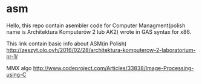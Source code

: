 # asm
Hello, this repo contain asembler code for Computer Managment(polish name is Architektura Komputerów 2 lub AK2) wrote in GAS syntax for x86.

This link contain basic info about ASM(in Polish)
http://zeszyt.olo.ovh/2016/02/28/architektura-komputerow-2-laboratorium-nr-1/

MMX algo http://www.codeproject.com/Articles/33838/Image-Processing-using-C
